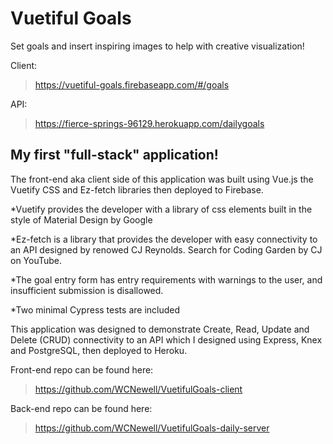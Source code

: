 # Vuetiful Goals

Set goals and insert inspiring images to help with creative visualization!

Client:
>https://vuetiful-goals.firebaseapp.com/#/goals

API:
>https://fierce-springs-96129.herokuapp.com/dailygoals

## My first "full-stack" application!

The front-end aka client side of this application was built using Vue.js the Vuetify CSS and Ez-fetch libraries then deployed to Firebase.

*Vuetify provides the developer with a library of css elements built in the style of Material Design by Google

*Ez-fetch is a library that provides the developer with easy connectivity to an API designed by renowed CJ Reynolds. Search for Coding Garden by CJ on YouTube.

*The goal entry form has entry requirements with warnings to the user, and insufficient submission is disallowed.

*Two minimal Cypress tests are included

This application was designed to demonstrate Create, Read, Update and Delete (CRUD) connectivity to an API which I designed using Express, Knex and PostgreSQL, then deployed to Heroku.

Front-end repo can be found here:
>https://github.com/WCNewell/VuetifulGoals-client

Back-end repo can be found here:
>https://github.com/WCNewell/VuetifulGoals-daily-server